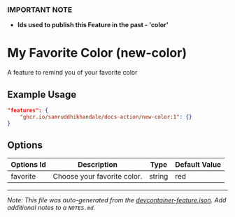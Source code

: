 ### **IMPORTANT NOTE**
- **Ids used to publish this Feature in the past - 'color'**


# My Favorite Color (new-color)

A feature to remind you of your favorite color

## Example Usage

```json
"features": {
    "ghcr.io/samruddhikhandale/docs-action/new-color:1": {}
}
```

## Options

| Options Id | Description | Type | Default Value |
|-----|-----|-----|-----|
| favorite | Choose your favorite color. | string | red |



---

_Note: This file was auto-generated from the [devcontainer-feature.json](https://github.com/samruddhikhandale/docs-action/blob/main/src/new-color/devcontainer-feature.json).  Add additional notes to a `NOTES.md`._
